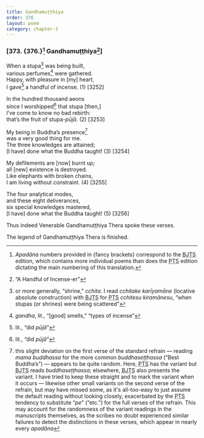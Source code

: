 ```yaml
---
title: Gandhamuṭṭhiya
order: 376
layout: poem
category: chapter-3
---
```


### \[373. {376.}[^1] Gandhamuṭṭhiya[^2]\]

When a stupa[^3] was being built,  
various perfumes[^4] were gathered.  
Happy, with pleasure in \[my\] heart,  
I gave[^5] a handful of incense. (1) \[3252\]

In the hundred thousand aeons  
since I worshipped[^6] that stupa \[then,\]  
I’ve come to know no bad rebirth:  
that’s the fruit of stupa-*pūjā*. (2) \[3253\]

My being in Buddha’s presence[^7]  
was a very good thing for me.  
The three knowledges are attained;  
\[I have\] done what the Buddha taught! (3) \[3254\]

My defilements are \[now\] burnt up;  
all \[new\] existence is destroyed.  
Like elephants with broken chains,  
I am living without constraint. (4) \[3255\]

The four analytical modes,  
and these eight deliverances,  
six special knowledges mastered,  
\[I have\] done what the Buddha taught! (5) \[3256\]

Thus indeed Venerable Gandhamuṭṭhiya Thera spoke these verses.

The legend of Gandhamuṭṭhiya Thera is finished.

[^1]: *Apadāna* numbers provided in {fancy brackets} correspond to the <abbr title="Buddha Jayanthi Tripitaka Series">BJTS</abbr> edition, which contains more individual poems than does the <abbr title="Pali Text Society">PTS</abbr> edition dictating the main numbering of this translation.

[^2]: “A Handful of Incense-er”

[^3]: or more generally, “shrine,” *<span class="diacritics" data-state="on">c</span><span class="no-diacritics" data-state="off">ch</span>ita*. I read *<span class="diacritics" data-state="on">c</span><span class="no-diacritics" data-state="off">ch</span>itake karīyamāne* (locative absolute construction) with <abbr title="Buddha Jayanthi Tripitaka Series">BJTS</abbr> for <abbr title="Pali Text Society">PTS</abbr> *<span class="diacritics" data-state="on">c</span><span class="no-diacritics" data-state="off">ch</span>itesu kiramānesu*, “when stupas (or shrines) were being scattered”

[^4]: *gandha*, lit., “\[good\] smells,” “types of incense”

[^5]: lit., “did *pūjā*”

[^6]: lit., “did *pūjā*”

[^7]: this slight deviation on the first verse of the standard refrain — reading *mama buddhassa* for the more common *buddhaseṭṭhassa* (“Best Buddha’s”) — appears to be quite random. Here, <abbr title="Pali Text Society">PTS</abbr> has the variant but <abbr title="Buddha Jayanthi Tripitaka Series">BJTS</abbr> reads *buddhaseṭṭhassa*; elsewhere, <abbr title="Buddha Jayanthi Tripitaka Series">BJTS</abbr> also presents the variant. I have tried to keep these straight and to mark the variant when it occurs — likewise other small variants on the second verse of the refrain, but may have missed some, as it's all-too-easy to just assume the default reading without looking closely, exacerbated by the <abbr title="Pali Text Society">PTS</abbr> tendency to substitute “*pe*” (“etc.”*)* for the full verses of the refrain. This may account for the randomness of the variant readings in the manuscripts themselves, as the scribes no doubt experienced similar failures to detect the distinctions in these verses, which appear in nearly every *apadāna*
